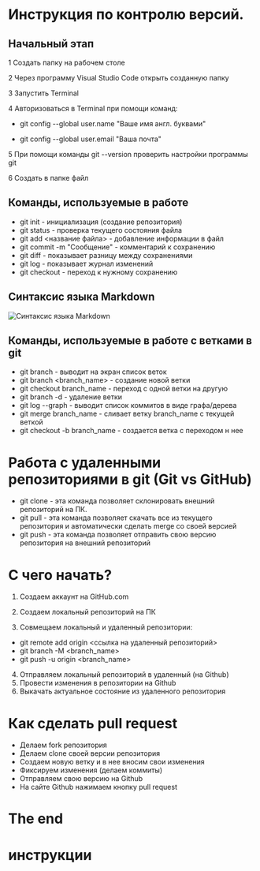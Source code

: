 # Инструкция по контролю версий.

## Начальный этап

1 Создать папку на рабочем столе

2 Через программу Visual Studio Code открыть созданную папку

3 Запустить Terminal

4 Авторизоваться в Terminal при помощи команд:

* git config --global user.name "Ваше имя англ. буквами"

* git config --global user.email "Ваша почта"

5 При помощи команды git --version проверить настройки программы git

6 Создать в папке файл



## Команды, используемые в работе

* git init - инициализация (создание репозитория)
* git status - проверка текущего состояния файла
* git add <название файла> - добавление информации в файл
* git commit -m "Сообщение" - комментарий к сохранению
* git diff - показывает разницу между сохранениями
* git log - показывает журнал изменений
* git checkout - переход к нужному сохранению

## Синтаксис языка Markdown

![Синтаксис языка Markdown](syM.jpg)

## Команды, используемые в рaботе с ветками в git

* git branch - выводит на экран список веток
* git branch <branch_name> - создание новой ветки
* git checkout branch_name - переход с одной ветки на другую 
* git branch -d <name> - удаление ветки
* git log --graph - выводит список коммитов в виде графа/дерева
* git merge branch_name - сливает ветку branch_name с текущей веткой
* git checkout -b branch_name - создается ветка с переходом н нее

# Работа с удаленными репозиториями в git (Git vs GitHub)

* git clone - эта команда позволяет склонировать внешний репозиторий на ПК.
* git pull - эта команда позволяет скачать все из текущего репозитория и автоматически сделать merge со своей версией
* git push - эта команда позволяет отправить свою версию репозитория на внешний репозиторий

# С чего начать?
1. Создаем аккаунт на GitHub.com

2. Создаем локальный репозиторий на ПК

3. Совмещаем локальный и удаленный репозитории:

* git remote add origin <ссылка на удаленный репозиторий>
* git branch -M <branch_name>
* git push -u origin <branch_name>

4. Отправляем локальный репозиторий в удаленный (на Github)
5. Провести изменения в репозитории на Github
6. Выкачать актуальное состояние из удаленного репозитория

# Как сделать pull request
* Делаем fork репозитория
* Делаем clone своей версии репозитория
* Создаем новую ветку и в нее вносим свои изменения
* Фиксируем изменения (делаем коммиты)
* Отправляем свою версию на Github
* На сайте Github нажимаем кнопку pull request
# The end  
#  инструкции
